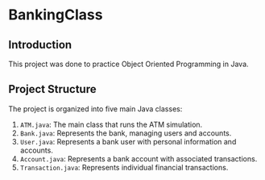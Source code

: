 # BankingClass

## Introduction

This project was done to practice Object Oriented Programming in Java. 

## Project Structure

The project is organized into five main Java classes:

1. `ATM.java`: The main class that runs the ATM simulation.
2. `Bank.java`: Represents the bank, managing users and accounts.
3. `User.java`: Represents a bank user with personal information and accounts.
4. `Account.java`: Represents a bank account with associated transactions.
5. `Transaction.java`: Represents individual financial transactions.

